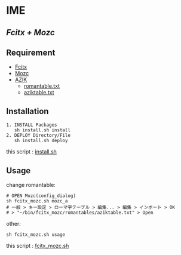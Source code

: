 # IME

*Fcitx + Mozc*
---
## Requirement
* [Fcitx](https://fcitx-im.org/wiki/Special:MyLanguage/Fcitx)
* [Mozc](https://github.com/google/mozc)
* [AZIK](http://hp.vector.co.jp/authors/VA002116/azik/azikinfo.htm)
    * [romantable.txt](https://raw.githubusercontent.com/ghsable/dotfiles/master/bin/ime/romantables/romantable.txt)
    * [aziktable.txt](https://raw.githubusercontent.com/ghsable/dotfiles/master/bin/ime/romantables/aziktable.txt)

## Installation

    1. INSTALL Packages
       sh install.sh install
    2. DEPLOY Directory/File
       sh install.sh deploy

this script : [install.sh](https://github.com/ghsable/dotfiles/blob/master/bin/ime/install.sh)

## Usage
change romantable:

    # OPEN Mozc(config_dialog)
    sh fcitx_mozc.sh mozc_a
    # 一般 > キー設定 > ローマ字テーブル > 編集... > 編集 > インポート > OK
    # > "~/bin/fcitx_mozc/romantables/aziktable.txt" > Open

other:

    sh fcitx_mozc.sh usage

this script : [fcitx_mozc.sh](https://github.com/ghsable/dotfiles/blob/master/bin/ime/fcitx_mozc.sh)

